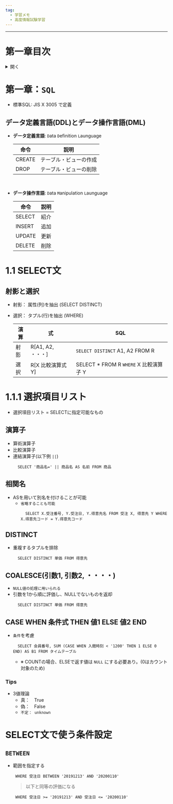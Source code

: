 ```yaml
---
tag:
  - 学習メモ
  - 高度情報試験学習
---
```


---
# 第一章目次

<details>
<summary>開く</summary>

  * [SQL言語](#第一章：SQL)
  * [1.1_SELECT文](#11-SELECT文)
  * [1.1.1_選択項目リスト](#111-選択項目リスト)
  * [SQL](#第一章：SQL)

</details>

# 第一章：`SQL`
  * 標準SQL: JIS X 3005 で定義
## データ定義言語(DDL)とデータ操作言語(DML)
  * __データ定義言語__: `D`ata `D`efinition `L`aunguage

    | 命令     | 説明          |
    | ------ | ----------- |
    | CREATE | テーブル・ビューの作成 |
    | DROP   | テーブル・ビューの削除 |  

<br>

  * __データ操作言語__: `D`ata `M`anipulation `L`aunguage

    | 命令     | 説明  |
    | ------ | -------------- |
    | SELECT | 紹介  |
    | INSERT | 追加  |
    | UPDATE | 更新  |
    | DELETE | 削除  |

# 1.1 SELECT文
## 射影と選択
  * 射影： 属性(列)を抽出 (SELECT DISTINCT)
  * 選択： タプル(行)を抽出 (WHERE)

    | 演算  | 式              | SQL                             |
    | --- | -------------- | ------------------------------- |
    | 射影  | R[A1, A2, ・・・] | `SELECT DISTINCT` A1, A2 FROM R |
    | 選択  | R[X 比較演算式 Y]   | SELECT * FROM R `WHERE` X 比較演算子 Y |

# 1.1.1 選択項目リスト
  * 選択項目リスト = SELECTに指定可能なもの 
## 演算子
  * 算術演算子
  * 比較演算子
  * 連結演算子(以下例 `||`)
    ```sql:||
      SELECT '商品名=' || 商品名 AS 名前 FROM 商品
    ```

## 相関名
  * ASを用いて別名を付けることが可能
    * `省略することも可能`
        ```sql:AS
          SELECT X.受注番号, Y.受注日, Y.得意先名 FROM 受注 X, 得意先 Y WHERE X.得意先コード = Y.得意先コード
        ```
## DISTINCT
  * 重複するタプルを排除
    ```sql:DISTINCT
      SELECT DISTINCT 単価 FROM 得意先
    ```

## COALESCE(引数1, 引数2, ・・・・)
  * `NULL値の処理に用いられる`
  * 引数を1から順に評価し、NULLでないものを返却
    ```sql:COALESCE
      SELECT DISTINCT 単価 FROM 得意先
    ```

## CASE WHEN 条件式 THEN 値1 ELSE 値2 END
  * `条件`を考慮
    ```sql:CASE
      SELECT 会員番号, SUM (CASE WHEN 入館時刻 < '1200' THEN 1 ELSE 0 END) AS B1 FROM タイムテーブル
    ```
    * ※ COUNTの場合、ELSEで返す値は `NULL` にする必要あり。(0はカウント対象のため)

### Tips
  * 3値理論
    * 真：　True
    * 偽：　False
    * `不定： unknown`

# SELECT文で使う条件設定
## `BETWEEN`
* 範囲を指定する
  ```sql:BETWEEN
   WHERE 受注日 BETWEEN '20191213' AND '20200110' 
  ```
  > 以下と同等の評価になる
    ```sql:example
     WHERE 受注日 >= '20191213' AND 受注日 <= '20200110' 
    ```
